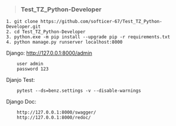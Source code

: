 > ### Test_TZ_Python-Developer

    1. git clone https://github.com/softicer-67/Test_TZ_Python-Developer.git
    2. cd Test_TZ_Python-Developer
    3. python.exe -m pip install --upgrade pip -r requirements.txt
    4. python manage.py runserver localhost:8000
  
  Django:
        http://127.0.0.1:8000/admin
    
        user admin
        password 123
    
  Djanjo Test:
    
        pytest --ds=benz.settings -v --disable-warnings
    
  Django Doc:
        
        http://127.0.0.1:8000/swagger/
        http://127.0.0.1:8000/redoc/
